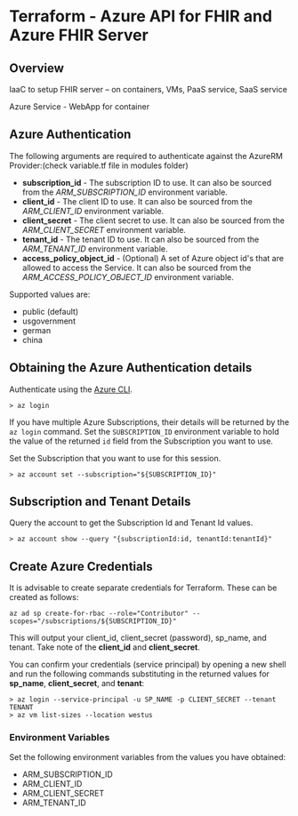 # Terraform - Azure API for FHIR and Azure FHIR Server

## Overview

IaaC to setup FHIR server – on containers, VMs, PaaS service, SaaS service 

Azure Service -  WebApp for container

## Azure Authentication

The following arguments are required to authenticate against the AzureRM Provider:(check variable.tf file in modules folder)

- **subscription_id** - The subscription ID to use. It can also be sourced from the *ARM_SUBSCRIPTION_ID* environment variable.
- **client_id** - The client ID to use. It can also be sourced from the *ARM_CLIENT_ID* environment variable.
- **client_secret** - The client secret to use. It can also be sourced from the *ARM_CLIENT_SECRET* environment variable.
- **tenant_id** - The tenant ID to use. It can also be sourced from the *ARM_TENANT_ID* environment variable.
- **access_policy_object_id** - (Optional) A set of Azure object id's that are allowed to access the Service. It can also be sourced from the *ARM_ACCESS_POLICY_OBJECT_ID* environment variable.

Supported values are:
   - public (default) 
   - usgovernment 
   - german 
   - china 


## Obtaining the Azure Authentication details

Authenticate using the [Azure CLI](https://docs.microsoft.com/en-us/cli/azure/install-azure-cli). 

```
> az login
```

If you have multiple Azure Subscriptions, their details will be returned by the `az login` command. Set the `SUBSCRIPTION_ID` environment variable to hold the value of the returned `id` field from the Subscription you want to use. 

Set the Subscription that you want to use for this session.

```
> az account set --subscription="${SUBSCRIPTION_ID}"
```


## Subscription and Tenant Details

Query the account to get the Subscription Id and Tenant Id values.

```
> az account show --query "{subscriptionId:id, tenantId:tenantId}"
```

## Create Azure Credentials

It is advisable to create separate credentials for Terraform. These can be created as follows:

```
az ad sp create-for-rbac --role="Contributor" --scopes="/subscriptions/${SUBSCRIPTION_ID}"
```

This will output your client_id, client_secret (password), sp_name, and tenant. Take note of the **client_id** and **client_secret**.

You can confirm your credentials (service principal) by opening a new shell and run the following commands substituting in the returned values for **sp_name**, **client_secret**, and **tenant**:

```
> az login --service-principal -u SP_NAME -p CLIENT_SECRET --tenant TENANT
> az vm list-sizes --location westus
```

### Environment Variables

Set the following environment variables from the values you have obtained:

- ARM_SUBSCRIPTION_ID
- ARM_CLIENT_ID
- ARM_CLIENT_SECRET
- ARM_TENANT_ID
